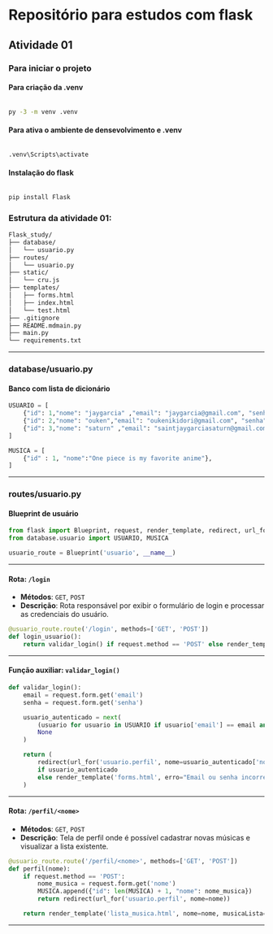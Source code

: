 # Repositório para estudos com flask

## Atividade 01

### Para iniciar o projeto
#### Para criação da .venv

```bash

py -3 -m venv .venv

```

#### Para ativa o ambiente de densevolvimento e .venv

```python

.venv\Scripts\activate

```

#### Instalação do flask

```bash

pip install Flask

```

### Estrutura da atividade 01:

```bash
Flask_study/
├── database/
│   └── usuario.py
├── routes/
│   └── usuario.py
├── static/
│   └── cru.js
├── templates/
│   ├── forms.html
│   ├── index.html
│   └── test.html
├── .gitignore
├── README.mdmain.py
├── main.py
└── requirements.txt
```

---

### database/usuario.py

#### Banco com lista de dicionário

```python
USUARIO = [
    {"id": 1,"nome": "jaygarcia" ,"email": "jaygarcia@gmail.com", "senha":123},
    {"id": 2,"nome": "ouken","email": "oukenikidori@gmail.com", "senha":123},
    {"id": 3,"nome": "saturn" ,"email": "saintjaygarciasaturn@gmail.com", "senha":123}
]

MUSICA = [
    {"id" : 1, "nome":"One piece is my favorite anime"},
]
```

---

### routes/usuario.py

#### Blueprint de usuário

```python
from flask import Blueprint, request, render_template, redirect, url_for
from database.usuario import USUARIO, MUSICA

usuario_route = Blueprint('usuario', __name__)
```

---

#### Rota: `/login`

* **Métodos**: `GET`, `POST`
* **Descrição**: Rota responsável por exibir o formulário de login e processar as credenciais do usuário.

```python
@usuario_route.route('/login', methods=['GET', 'POST'])
def login_usuario():
    return validar_login() if request.method == 'POST' else render_template('forms.html')
```

---

#### Função auxiliar: `validar_login()`

```python
def validar_login():
    email = request.form.get('email')
    senha = request.form.get('senha')

    usuario_autenticado = next(
        (usuario for usuario in USUARIO if usuario['email'] == email and usuario['senha'] == int(senha)),
        None
    )

    return (
        redirect(url_for('usuario.perfil', nome=usuario_autenticado['nome']))
        if usuario_autenticado
        else render_template('forms.html', erro="Email ou senha incorretos")
    )
```

---

#### Rota: `/perfil/<nome>`

* **Métodos**: `GET`, `POST`
* **Descrição**: Tela de perfil onde é possível cadastrar novas músicas e visualizar a lista existente.

```python
@usuario_route.route('/perfil/<nome>', methods=['GET', 'POST'])
def perfil(nome):
    if request.method == 'POST':
        nome_musica = request.form.get('nome')
        MUSICA.append({"id": len(MUSICA) + 1, "nome": nome_musica})
        return redirect(url_for('usuario.perfil', nome=nome))

    return render_template('lista_musica.html', nome=nome, musicaLista=MUSICA)
```

---
